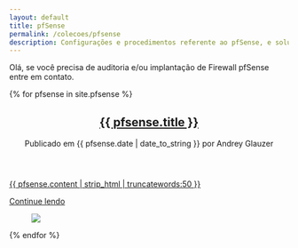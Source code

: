 ```yaml
---
layout: default
title: pfSense
permalink: /colecoes/pfsense
description: Configurações e procedimentos referente ao pfSense, e soluções que já apresentei em algumas empresas.
---
```

<div  class="alert">Olá, se você precisa de auditoria e/ou implantação de Firewall pfSense entre em contato.</div>

{% for pfsense in site.pfsense %}
   <div class="grid__column">
      <article  class="article__posts">
         <header class="article__header">
            <h2 class="article__title">
            	<a class="" title="{{ pfsense.title }}" href="{% if site.baseurl == "/" %}{{ pfsense.url }}{% else %}{{ pfsense.url | prepend: site.baseurl }}{% endif %}">{{ pfsense.title }}</a>
            </h2>
            <div class="article__meta">
            	<span  itemprop="datePublished" content="2017-01-01">Publicado em {{ pfsense.date | date_to_string }} </span><span>por <span itemprop="author">Andrey Glauzer</span></span>
            </div>
         </header>
         <p itemprop="description" class="article__description">
         	<a href="{% if site.baseurl == "/" %}{{ pfsense.url }}{% else %}{{ pfsense.url | prepend: site.baseurl }}{% endif %}" class="" title="{{ pfsense.title }}">{{ pfsense.content | strip_html | truncatewords:50 }}</a>
         </p>
         <div class="article__button">
         	<a  href="{% if site.baseurl == "/" %}{{ pfsense.url }}{% else %}{{ pfsense.url | prepend: site.baseurl }}{% endif %}" class="nuxt-link-button nuxt-link-button--ghost" title="{{ pfsense.title }}">Continue lendo</a>
         </div>
         <!---->
         <figure class="article__image" data-v-7cb2a31e=""><img src="/{{ pfsense.img_background }}"></figure>
      </article>
   </div>
{% endfor %}